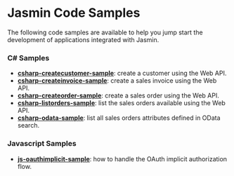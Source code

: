 # Jasmin Code Samples

The following code samples are available to help you jump start the development of applications integrated with Jasmin.

### C# Samples

- [**csharp-createcustomer-sample**](csharp-createcustomer-sample): create a customer using the Web API.
- [**csharp-createinvoice-sample**](csharp-createinvoice-sample): create a sales invoice using the Web API.
- [**csharp-createorder-sample**](csharp-createorder-sample): create a sales order using the Web API.
- [**csharp-listorders-sample**](csharp-listorders-sample): list the sales orders available using the Web API.
- [**csharp-odata-sample**](csharp-odata-sample): list all sales orders attributes defined in OData search.

### Javascript Samples

- [**js-oauthimplicit-sample**](js-oauthimplicit-sample): how to handle the OAuth implicit authorization flow.